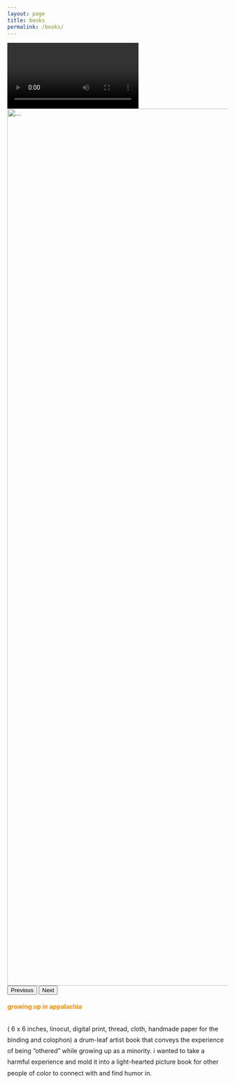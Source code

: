 ```yaml
---
layout: page
title: books
permalink: /books/
---
```


<style>

.book-images {
  grid-area: images;
}
.book-desc {
  grid-area: desc;
}

.book-images2 {
  grid-area: images2;
}
.book-desc2 {
  grid-area: desc2;
}

/* .wrapper {
  display: grid;
  gap: 20px;
  grid-template-areas:
    "images"
	"desc"
	"images2"
	"desc2";
}

@media (min-width: 500px) {
  .wrapper {
    grid-template-columns: 1fr 1fr;
    grid-template-areas:
      "images	desc"
	  "images2	desc2";
  }
} */

.carousel-item img {  
  object-fit: cover;
  object-position: center;
  overflow: hidden;
  height:50vh;
}

</style>

<div class="wrapper">
	<div id="guia-images" class="book-images">
		<div class="carousel-inner">
			<div class="carousel-item active">
				<video class="img-fluid" controls>
					<source src="/assets/images/guia.webm" type="video/webm"/>
				</video>
			</div>
			<div class="carousel-item">
				<img src="/assets/images/guia.jpg" class="d-block w-100" alt="...">
			</div>
		</div>
		<button class="carousel-control-prev" type="button" data-bs-target="#guia-images" data-bs-slide="prev">
			<span class="carousel-control-prev-icon" aria-hidden="true"></span>
			<span class="visually-hidden">Previous</span>
		</button>
		<button class="carousel-control-next" type="button" data-bs-target="#guia-images" data-bs-slide="next">
			<span class="carousel-control-next-icon" aria-hidden="true"></span>
			<span class="visually-hidden">Next</span>
		</button>
	</div>
	<section id="guia-desc" class="book-desc">
		<p style="line-height:1.8">
			<span style="color:darkorange; font-weight:bold">growing up in appalachia</span>
			<br/><br/>
			( 6 x 6 inches, linocut, digital print, thread, cloth, handmade paper for the binding and colophon) a drum-leaf artist book that conveys the experience of being “othered” while growing up as a minority. i wanted to take a harmful experience and mold it into a light-hearted picture book for other people of color to connect with and find humor in.
		</p>
	</section>
	<!-- <div id="htgts-images" class="book-images2">
		<div class="carousel-inner">
			<div class="carousel-item active">
				<img src="/assets/images/htgts1.jpg" class="d-block w-100" alt="...">
			</div>
			<div class="carousel-item">
				<img src="/assets/images/htgts2.jpg" class="d-block w-100" alt="...">
			</div>
			<div class="carousel-item">
				<img src="/assets/images/htgts3.jpg" class="d-block w-100" alt="...">
			</div>
			<div class="carousel-item">
				<img src="/assets/images/htgts4.jpg" class="d-block w-100" alt="...">
			</div>
		</div>
		<button class="carousel-control-prev" type="button" data-bs-target="#htgts-images" data-bs-slide="prev">
			<span class="carousel-control-prev-icon" aria-hidden="true"></span>
			<span class="visually-hidden">Previous</span>
		</button>
		<button class="carousel-control-next" type="button" data-bs-target="#htgts-images" data-bs-slide="next">
			<span class="carousel-control-next-icon" aria-hidden="true"></span>
			<span class="visually-hidden">Next</span>
		</button>
	</div>
	<section id="htgts-desc" class="book-desc2">
		<p style="line-height:1.8">
			<span style="color:darkorange; font-weight:bold">how tigers got their stripes</span>
			<br/><br/>
			hand-poked charcoal images translated into digital prints that retell traditional korean folktales with a matching proverb–the front, unfolding into a secret 7-panel long illustration. the series of images map out the story of my umma’s (mother) life. the last page contains a self-written poem which roughly translates to:
			<br/><br/>
			<span style="font-weight: bold">
			mom,
			don’t feel ashamed 
			to be a tiger
			your many stripes
			your hardship
			is so beautiful to me
			</span>
			<br/><br/>
			the book depicts my umma reliving her life through multiple animals commonly associated with korean minhwa (folkart). being born in the year of the tiger, the overarching story is about how my umma has lived an incredible life in which she gained many stripes (scars) along the way to get to where she is now.
		</p>
	</section> -->
</div>
